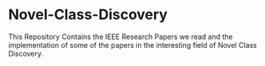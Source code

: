 # Novel-Class-Discovery
This Repository Contains the IEEE Research Papers we read and the implementation of some of the papers in the interesting field of Novel Class Discovery.

